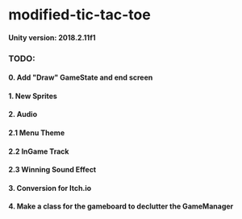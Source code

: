 # modified-tic-tac-toe

#### Unity version: 2018.2.11f1

### TODO:
#### 0. Add "Draw" GameState and end screen
#### 1. New Sprites
#### 2. Audio
#### 2.1 Menu Theme
#### 2.2 InGame Track
#### 2.3 Winning Sound Effect
#### 3. Conversion for Itch.io
#### 4. Make a class for the gameboard to declutter the GameManager